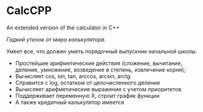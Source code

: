 # CalcCPP
An extended version of the calculator in C++

*Гадкий утенок от мира калькуляторв.*

Умеет все, что должен уметь порядочный выпускник начальной школы:
- Простейшие арифметические действия (сложение, вычитание, деление, умножение, возведение в степень, извлечение корня);
- Вычисляет cos, sin, tan, arccos, arcsin, arctg
- Справится с log, остатком от целочисленного деления
- Вычисляет арифметические выражения с учетом приоритетов
- Поддерживает переменную X, строит график функции
- А также кредитный калькулятор имеется

  


